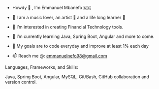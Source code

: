 - Howdy 👋 , I’m Emmanuel Mbanefo 🇳🇬

- 🎹  I am a music lover, an artist 🎨  and a life long learner 🧠

- 👀  I’m interested in creating Financial Technology tools.

- 🌱  I’m currently learning Java, Spring Boot, Angular and more to come.

- 🥅  My goals are to code everyday and improve at least 1% each day

- 📫  Reach me @: emmanuelnefo98@gmail.com

Languages, Frameworks, and Skills: 

Java, Spring Boot, Angular, MySQL, Git/Bash, GitHub collaboration and version control.




<!---
MannyMb/MannyMb is a ✨ special ✨ repository because its `README.md` (this file) appears on your GitHub profile.
You can click the Preview link to take a look at your changes.
--->
